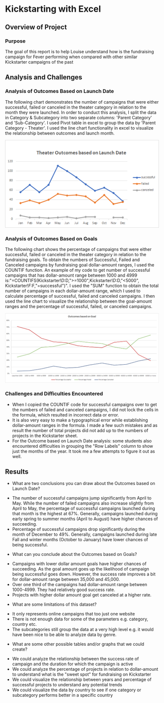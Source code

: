 # Kickstarting with Excel

## Overview of Project

### Purpose
The goal of this report is to help Louise understand how is the fundraising campaign for Fever performing when compared with other similar Kickstarter campaigns of the past

## Analysis and Challenges

### Analysis of Outcomes Based on Launch Date

The following chart demonstrates the number of campaigns that were either successful, failed or canceled in the theater category in relation to the month they were launched. In order to conduct this analysis, I split the data in Category & Subcategory into two separate columns: 'Parent Category' and 'Sub-Category'. I used Pivot table in excel to group the data by 'Parent Category - Theater'. I used the line chart functionality in excel to visualize the relationship between outcomes and launch month.

<img src="/Resources/Theater_Outcomes_vs_Launch.png" >

### Analysis of Outcomes Based on Goals

The following chart shows the percentage of campaigns that were either successful, failed or canceled in the theater category in relation to the fundraising goals. To obtain the numbers of Successful, Failed and Canceled campaigns by fundraising goal dollar-amount ranges, I used the COUNTIF function. An example of my code to get number of successful campaigns that has dollar-amount range between 1000 and 4999 is:"=COUNTIFS(Kickstarter!$D:$D,">=1000",Kickstarter!$D:$D,"<5000", Kickstarter!$F:$F,"=successful")". I used the "SUM" function to obtain the total number of campaigns in each dollar-amount range, which I used to calculate percentage of successful, failed and canceled campaigns. I then used the line chart to visualize the relationship between the goal-amount ranges and the percentage of successful, failed, or canceled campaigns.

<img src="/Resources/Outcomes_vs_Goals.png" >

### Challenges and Difficulties Encountered

* When I copied the COUNTIF code for successful campaigns over to get the numbers of failed and canceled campaigns, I did not lock the cells in the formula, which resulted in incorrect data or error. 
* It is also very easy to make a typographical error while establishing dollar-amount ranges in the formula. I made a few such mistakes and as result the number of total projects did not add up to the numbers of projects in the Kickstarter sheet.
* For the Outcome based on Launch Date analysis: some students also encountered difficulties in grouping the "Row Labels" column to show just the months of the year. It took me a few attempts to figure it out as well.

## Results

- What are two conclusions you can draw about the Outcomes based on Launch Date?
* The number of successful campaigns jump significantly from April to May. While the number of failed campaigns also increase slightly from April to May, the percentage of successful campaigns launched during that month is the highest at 67%. Generally, campaigns launched during early spring to summer months (April to August) have higher chances of succeeding. 
* Percentage of successful campaigns drop significantly during the month of December to 49%. Generally, campaigns launched during late Fall and winter months (October to January) have lower chances of being successful.

- What can you conclude about the Outcomes based on Goals?
* Campaigns with lower dollar amount goals have higher chances of succeeding. As the goal amount goes up the likelihood of campaign being successful goes down. However, the success rate improves a bit for dollar-amount range between 35,000 and 45,000.
* Over one third of the campaigns had dollar-amount range between 1000-4999. They had relatively good success rate.
* Projects with higher dollar amount goal get canceled at a higher rate.

- What are some limitations of this dataset?
* It only represents online campaigns that too just one website
* There is not enough data for some of the parameters e.g. category, country etc.
* The subcategories still group the data at a very high level e.g. it would have been nice to be able to analyze data by genre.

- What are some other possible tables and/or graphs that we could create?
* We could analyze the relationship between the success rate of campaign and the duration for which the campaign is active
* We could analyze the percentage of projects in relation to dollar-amount to understand what is the "sweet spot" for fundraising on Kickstarter
* We could visualize the relationship between years and percentage of successful projects to understand any potential trends
* We could visualize the data by country to see if one category or subcategory performs better in a specific country